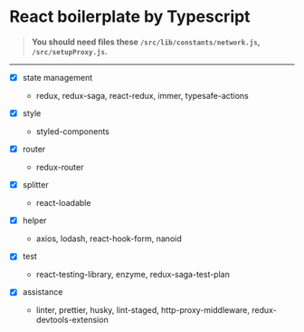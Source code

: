 # React boilerplate by Typescript

> **You should need files these `/src/lib/constants/network.js`, `/src/setupProxy.js`.**

---
- [x] state management
    - redux, redux-saga, react-redux, immer, typesafe-actions

- [x] style
    - styled-components

- [x] router
    - redux-router

- [x] splitter
    - react-loadable

- [x] helper
    - axios, lodash, react-hook-form, nanoid

- [x] test
    - react-testing-library, enzyme, redux-saga-test-plan

- [x] assistance
    - linter, prettier, husky, lint-staged, http-proxy-middleware, redux-devtools-extension